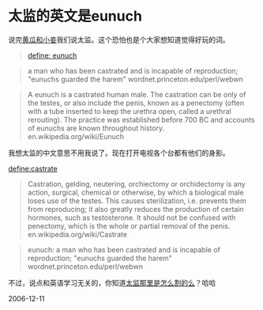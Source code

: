 # 太监的英文是eunuch

说完[黄瓜和小妾](http://pengyou.rijiben.org/node/893)我们说太监。这个恐怕也是个大家想知道觉得好玩的词。

> [define: eunuch](http://www.google.com/search?hl=en&newwindow=1&client=firefox-a&rls=org.mozilla:en-US:official&hs=HNE&sa=X&oi=spell&resnum=0&ct=result&cd=1&q=define:+eunuch&spell=1)

> a man who has been castrated and is incapable of reproduction; "eunuchs guarded the harem"
> wordnet.princeton.edu/perl/webwn
 
> A eunuch is a castrated human male. The castration can be only of the testes, or also include the penis, known as a penectomy (often with a tube inserted to keep the urethra open, called a urethral rerouting). The practice was established before 700 BC and accounts of eunuchs are known throughout history.
> en.wikipedia.org/wiki/Eunuch

我想太监的中文意思不用我说了。现在打开电视各个台都有他们的身影。

[define:castrate](http://www.google.com/search?hl=en&lr=&newwindow=1&client=firefox-a&rls=org.mozilla%3Aen-US%3Aofficial&hs=nQE&q=define%3Acastrate&btnG=Search)

> Castration, gelding, neutering, orchiectomy or orchidectomy is any action, surgical, chemical or otherwise, by which a biological male loses use of the testes. This causes sterilization, i.e. prevents them from reproducing; it also greatly reduces the production of certain hormones, such as testosterone. It should not be confused with penectomy, which is the whole or partial removal of the penis.
> en.wikipedia.org/wiki/Castrate

> eunuch: a man who has been castrated and is incapable of reproduction; "eunuchs guarded the harem"
> wordnet.princeton.edu/perl/webwn

不过，说点和英语学习无关的，你知道[太监那里是怎么割的么](http://pengyou.rijiben.org/node/900)？哈哈


2006-12-11